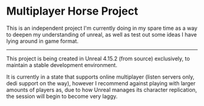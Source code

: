 # Multiplayer Horse Project

This is an independent project I'm currently doing in my spare time as a way to deepen my understanding of unreal, as well as test out some ideas I have lying around in game format.

- - -

This project is being created in Unreal 4.15.2 (from source) exclusively, to maintain a stable development environment.

It is currently in a state that supports online multiplayer (listen servers only, dedi support on the way), however I recommend against playing with larger amounts of players as, due to how Unreal manages its character replication, the session will begin to become very laggy.
